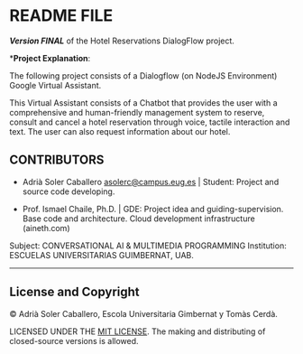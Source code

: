 # README FILE

***Version FINAL*** of the Hotel Reservations DialogFlow project.

***Project Explanation**:

The following project consists of a Dialogflow (on NodeJS Environment) Google Virtual Assistant.

This Virtual Assistant consists of a Chatbot that provides the user with a comprehensive and human-friendly management system to reserve, consult and cancel a hotel reservation through voice, tactile interaction and text. The user can also request information about our hotel.

## CONTRIBUTORS

- Adrià Soler Caballero <asolerc@campus.eug.es> | Student: Project and source code developing.

- Prof. Ismael Chaile, Ph.D. | GDE: Project idea and guiding-supervision. Base code and architecture. Cloud development infrastructure (aineth.com)

Subject: CONVERSATIONAL AI & MULTIMEDIA PROGRAMMING
Institution: ESCUELAS UNIVERSITARIAS GUIMBERNAT, UAB.

---

## License and Copyright

© Adrià Soler Caballero, Escola Universitaria Gimbernat y Tomàs Cerdà.

LICENSED UNDER THE [MIT LICENSE](LICENSE). The making and distributing of closed-source versions is allowed.
